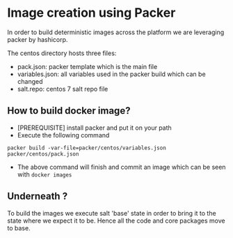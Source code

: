 # Image creation using Packer

In order to build deterministic images across the platform we are leveraging packer by hashicorp. 

The centos directory hosts three files:
- pack.json: packer template which is the main file
- variables.json: all variables used in the packer build which can be changed
- salt.repo: centos 7 salt repo file 


## How to build docker image?
- [PREREQUISITE] install packer and put it on your path
- Execute the following command
```
packer build -var-file=packer/centos/variables.json packer/centos/pack.json
```
- The above command will finish and commit an image which can be seen with `docker images`


## Underneath ?

To build the images we execute salt 'base' state in order to bring it to the state where we expect it to be. Hence all the code and core packages move to base.
